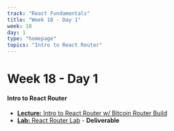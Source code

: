 ```yaml
---
track: "React Fundamentals"
title: "Week 18 - Day 1"
week: 18
day: 1
type: "homepage"
topics: "Intro to React Router"
---
```


# Week 18 - Day 1

#### Intro to React Router

- [**Lecture:** Intro to React Router w/ Bitcoin Router Build](/react-fundamentals/week-18/day-1/lecture-materials/bitcoin-router-build/)
- [**Lab:** React Router Lab](/react-fundamentals/week-18/day-1/labs/react-router-lab) - **Deliverable**
